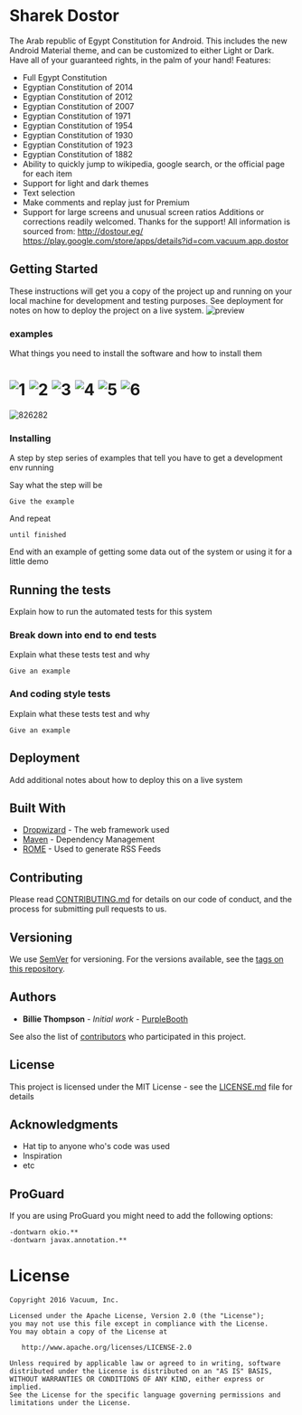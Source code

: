 # Sharek Dostor







The Arab republic of Egypt Constitution for Android.
This includes the new Android Material theme, and can be customized to either Light or Dark. 
Have all of your guaranteed rights, in the palm of your hand!
Features:
- Full Egypt Constitution
- Egyptian Constitution of 2014
- Egyptian Constitution of 2012
- Egyptian Constitution of 2007
- Egyptian Constitution of 1971
- Egyptian Constitution of 1954
- Egyptian Constitution of 1930
- Egyptian Constitution of 1923
- Egyptian Constitution of 1882
- Ability to quickly jump to wikipedia, google search, or the official page for each item
- Support for light and dark themes
- Text selection
- Make comments and replay just for Premium
- Support for large screens and unusual screen ratios
Additions or corrections readily welcomed. Thanks for the support!
All information is sourced from: http://dostour.eg/
https://play.google.com/store/apps/details?id=com.vacuum.app.dostor

## Getting Started

These instructions will get you a copy of the project up and running on your local machine for development and testing purposes. See deployment for notes on how to deploy the project on a live system.
![preview](https://user-images.githubusercontent.com/16405013/32340275-c849f59c-c002-11e7-96b4-a07500dbb004.jpg)

### examples

What things you need to install the software and how to install them

![1](https://user-images.githubusercontent.com/16405013/32340308-e17cbc48-c002-11e7-8ff0-2975bb07ee6a.jpg)
![2](https://user-images.githubusercontent.com/16405013/32340337-fb15c050-c002-11e7-8383-ed711db94a2b.jpg)
![3](https://user-images.githubusercontent.com/16405013/32340396-2a9696ec-c003-11e7-99f4-e275e79a24c6.jpg)
![4](https://user-images.githubusercontent.com/16405013/32340428-3c6a08c2-c003-11e7-95d9-2fc35fe712f6.jpg)
![5](https://user-images.githubusercontent.com/16405013/32340453-4eb2f9bc-c003-11e7-83b8-772b905ec6be.jpg)
![6](https://user-images.githubusercontent.com/16405013/32340472-5d8a6420-c003-11e7-9454-4cb08de0c03a.jpg)
==========================================================================================
![826282](https://user-images.githubusercontent.com/16405013/32896016-8acc3cc8-caea-11e7-91e0-b15dba80c181.JPG)

### Installing

A step by step series of examples that tell you have to get a development env running

Say what the step will be

```
Give the example
```

And repeat

```
until finished
```

End with an example of getting some data out of the system or using it for a little demo

## Running the tests

Explain how to run the automated tests for this system

### Break down into end to end tests

Explain what these tests test and why

```
Give an example
```

### And coding style tests

Explain what these tests test and why

```
Give an example
```

## Deployment

Add additional notes about how to deploy this on a live system

## Built With

* [Dropwizard](http://www.dropwizard.io/1.0.2/docs/) - The web framework used
* [Maven](https://maven.apache.org/) - Dependency Management
* [ROME](https://rometools.github.io/rome/) - Used to generate RSS Feeds

## Contributing

Please read [CONTRIBUTING.md](https://gist.github.com/PurpleBooth/b24679402957c63ec426) for details on our code of conduct, and the process for submitting pull requests to us.

## Versioning

We use [SemVer](http://semver.org/) for versioning. For the versions available, see the [tags on this repository](https://github.com/your/project/tags). 

## Authors

* **Billie Thompson** - *Initial work* - [PurpleBooth](https://github.com/PurpleBooth)

See also the list of [contributors](https://github.com/your/project/contributors) who participated in this project.

## License

This project is licensed under the MIT License - see the [LICENSE.md](LICENSE.md) file for details

## Acknowledgments

* Hat tip to anyone who's code was used
* Inspiration
* etc

ProGuard
--------

If you are using ProGuard you might need to add the following options:
```
-dontwarn okio.**
-dontwarn javax.annotation.**
```


License
=======

    Copyright 2016 Vacuum, Inc.

    Licensed under the Apache License, Version 2.0 (the "License");
    you may not use this file except in compliance with the License.
    You may obtain a copy of the License at

       http://www.apache.org/licenses/LICENSE-2.0

    Unless required by applicable law or agreed to in writing, software
    distributed under the License is distributed on an "AS IS" BASIS,
    WITHOUT WARRANTIES OR CONDITIONS OF ANY KIND, either express or implied.
    See the License for the specific language governing permissions and
    limitations under the License.


 [1]: https://play.google.com/store/apps/details?id=com.vacuum.app.dostor
 [2]: http://dostour.eg/
 [snap]: http://dostour.eg/



